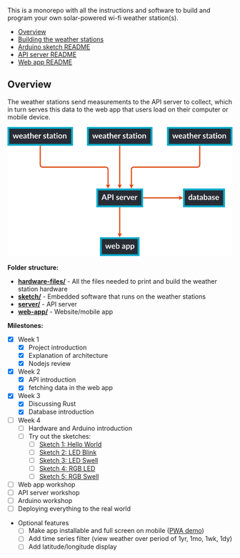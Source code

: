 This is a monorepo with all the instructions and software to build and program your own solar-powered wi-fi weather station(s).

- [Overview](#overview)
- [Building the weather stations](hardware-files/README.md)
- [Arduino sketch README](sketch/README.md)
- [API server README](server/README.md)
- [Web app README](web-app/README.md)

## Overview

The weather stations send measurements to the API server to collect, which in turn serves this data to the web app that users load on their computer or mobile device.

![diagram overviewing the software architecture](./diagram.svg)

<!-- (Flowchart generated using [gojs](https://gojs.net/latest/samples/flowchart.html). Load `diagram.json` onto their site to generate a new svg.) -->

**Folder structure:**

- **[hardware-files/](hardware-files/)** - All the files needed to print and build the weather station hardware
- **[sketch/](sketch/)** - Embedded software that runs on the weather stations
- **[server/](server/)** - API server
- **[web-app/](web-app/)** - Website/mobile app

**Milestones:**

- [x] Week 1
  - [x] Project introduction
  - [x] Explanation of architecture
  - [x] Nodejs review
- [x] Week 2
  - [x] API introduction
  - [x] fetching data in the web app
- [x] Week 3
  - [x] Discussing Rust
  - [x] Database introduction
- [ ] Week 4
  - [ ] Hardware and Arduino introduction
  - [ ] Try out the sketches:
    - [ ] [Sketch 1: Hello World](https://gist.github.com/jaythomas/69a7bacf49e3f26ae8311a25ec416702)
    - [ ] [Sketch 2: LED Blink](https://gist.github.com/jaythomas/5bc647d795368d76fbcd233d69ee4246)
    - [ ] [Sketch 3: LED Swell](https://gist.github.com/jaythomas/56faf188e171e11e31d73bcf0457b042)
    - [ ] [Sketch 4: RGB LED](https://gist.github.com/jaythomas/2163c926c71bd153f35c89ae6f34b350)
    - [ ] [Sketch 5: RGB Swell](https://gist.github.com/jaythomas/4e1c2e71ac708f6263b3ec3324602426)
- [ ] Web app workshop
- [ ] API server workshop
- [ ] Arduino workshop
- [ ] Deploying everything to the real world
- Optional features
  - [ ] Make app installable and full screen on mobile ([PWA demo](https://youtu.be/S7TIVG5F2xw))
  - [ ] Add time series filter (view weather over period of 1yr, 1mo, 1wk, 1dy)
  - [ ] Add latitude/longitude display
